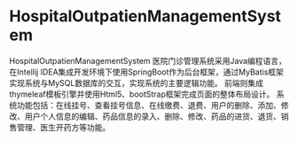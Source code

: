 # HospitalOutpatienManagementSystem
HospitalOutpatienManagementSystem
医院门诊管理系统采用Java编程语言，在Intellij IDEA集成开发环境下使用SpringBoot作为后台框架，通过MyBatis框架实现系统与MySQL数据库的交互，实现系统的主要逻辑功能。
前端则集成thymeleaf模板引擎并使用Html5、bootStrap框架完成页面的整体布局设计。
系统功能包括：在线挂号、查看挂号信息、在线缴费、退费、用户的删除、添加、修改、用户个人信息的编辑、药品信息的录入、删除、修改、药品的进货、退货、销售管理、医生开药方等功能。
